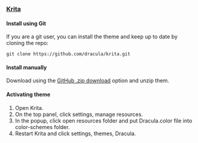 ### [Krita](https://krita.org)

#### Install using Git

If you are a git user, you can install the theme and keep up to date by cloning the repo:

    git clone https://github.com/dracula/krita.git

#### Install manually

Download using the [GitHub .zip download](https://github.com/dracula/krita/archive/refs/heads/master.zip) option and unzip them.

#### Activating theme

1. Open Krita.
2. On the top panel, click settings, manage resources.
3. In the popup, click open resources folder and put Dracula.color file into color-schemes folder.
4. Restart Krita and click settings, themes, Dracula.

